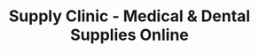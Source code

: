 ---
title: "Supply Clinic - Medical & Dental Supplies Online"
url: /chicago/supply-clinic-medical-and-dental-supplies-online/
shop: medical supply
---
